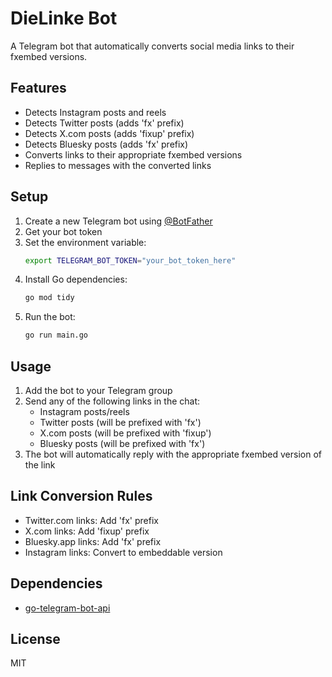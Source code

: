 # DieLinke Bot

A Telegram bot that automatically converts social media links to their fxembed versions.

## Features

- Detects Instagram posts and reels
- Detects Twitter posts (adds 'fx' prefix)
- Detects X.com posts (adds 'fixup' prefix)
- Detects Bluesky posts (adds 'fx' prefix)
- Converts links to their appropriate fxembed versions
- Replies to messages with the converted links

## Setup

1. Create a new Telegram bot using [@BotFather](https://t.me/BotFather)
2. Get your bot token
3. Set the environment variable:
   ```bash
   export TELEGRAM_BOT_TOKEN="your_bot_token_here"
   ```
4. Install Go dependencies:
   ```bash
   go mod tidy
   ```
5. Run the bot:
   ```bash
   go run main.go
   ```

## Usage

1. Add the bot to your Telegram group
2. Send any of the following links in the chat:
   - Instagram posts/reels
   - Twitter posts (will be prefixed with 'fx')
   - X.com posts (will be prefixed with 'fixup')
   - Bluesky posts (will be prefixed with 'fx')
3. The bot will automatically reply with the appropriate fxembed version of the link

## Link Conversion Rules

- Twitter.com links: Add 'fx' prefix
- X.com links: Add 'fixup' prefix
- Bluesky.app links: Add 'fx' prefix
- Instagram links: Convert to embeddable version

## Dependencies

- [go-telegram-bot-api](https://github.com/go-telegram-bot-api/telegram-bot-api)

## License

MIT